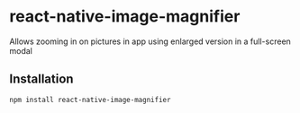 # react-native-image-magnifier

Allows zooming in on pictures in app using enlarged version in a full-screen modal

## Installation

```sh
npm install react-native-image-magnifier
```